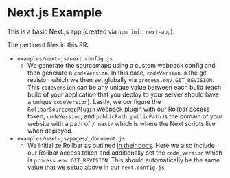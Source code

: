 # Next.js Example

This is a basic Next.js app (created via `npm init next-app`).

The pertinent files in this PR:

* `examples/next-js/next.config.js`
    * We generate the sourcemaps using a custom webpack config and then generate a `codeVersion`. In this case, `codeVersion` is the git revision which we then set globally via `process.env.GIT_REVISION`. This `codeVersion` can be any unique value between each build (each build of your application that you deploy to your server should have a unique `codeVersion`). Lastly, we configure the `RollbarSourcemapPlugin` webpack plugin with our Rollbar access token, `codeVersion`, and `publicPath`. `publicPath` is the domain of your website with a path of `/_next/` which is where the Next scripts live when deployed.
* `examples/next-js/pages/_document.js`
    * We initialize Rollbar as outlined [in their docs](https://docs.rollbar.com/docs/browser-js). Here we also include our Rollbar access token and additionally set the `code_version` which is `process.env.GIT_REVISION`. This should automatically be the same value that we setup above in our `next.config.js`

